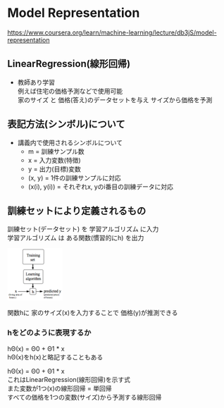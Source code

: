 # Model Representation
https://www.coursera.org/learn/machine-learning/lecture/db3jS/model-representation  

## LinearRegression(線形回帰)
* 教師あり学習  
  例えば住宅の価格予測などで使用可能  
  家のサイズ と 価格(答え)のデータセットを与え サイズから価格を予測

## 表記方法(シンボル)について
* 講義内で使用されるシンボルについて
  * m = 訓練サンプル数
  * x = 入力変数(特徴)
  * y = 出力(目標)変数
  * (x, y) = 1件の訓練サンプルに対応
  * (x(i), y(i)) = それぞれx, yのi番目の訓練データに対応

## 訓練セットにより定義されるもの
訓練セット(データセット) を 学習アルゴリズム に入力  
学習アルゴリズム は ある関数(慣習的にh) を出力  

<img src="../../img/01_04_process_learn_a_function.png" width=25%>  

関数hに 家のサイズ(x)を入力することで 価格(y)が推測できる  

### hをどのように表現するか
hΘ(x) = Θ0 + Θ1 * x  
hΘ(x)をh(x)と略記することもある

hΘ(x) = Θ0 + Θ1 * x  
これはLinearRegression(線形回帰)を示す式  
また変数が1つ(x)の線形回帰 = 単回帰  
すべての価格を1つの変数(サイズ)から予測する線形回帰
